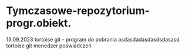 # Tymczasowe-repozytorium-progr.obiekt.
13.09.2023
tortoise git - program do pobrania
asdasdadasdasdsdasasd tortoise git menedzer poświadczeń

